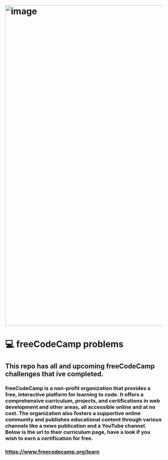 # <img width="1536" height="1024" alt="image" src="https://github.com/user-attachments/assets/30fa1bdd-c243-4d00-a363-5ab36eb6e423" />

# 💻 freeCodeCamp problems
## This repo has all and upcoming freeCodeCamp challenges that ive completed.
### freeCodeCamp is a non-profit organization that provides a free, interactive platform for learning to code. It offers a comprehensive curriculum, projects, and certifications in web development and other areas, all accessible online and at no cost. The organization also fosters a supportive online community and publishes educational content through various channels like a news publication and a YouTube channel. Below is the url to their curriculum page, have a look if you wish to earn a certification for free. 
### https://www.freecodecamp.org/learn
